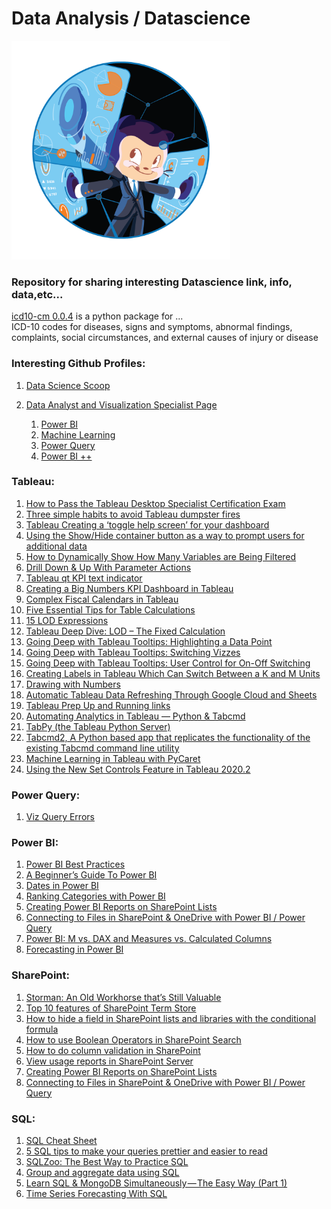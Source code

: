 # Data Analysis / Datascience 
<img src="https://github.com/Intel-89/other/blob/master/Repo_Resources/Octocat_DataScience.png" width="350">

### Repository for sharing interesting Datascience link, info, data,etc...

[icd10-cm 0.0.4](https://pypi.org/project/icd10-cm/) is a python package for ... \
ICD-10 codes for diseases, signs and symptoms, abnormal findings, complaints, social circumstances, and external causes of injury or disease


### Interesting Github Profiles:

1. [Data Science Scoop](https://github.com/datasciencescoop)

1. [Data Analyst and Visualization Specialist Page](https://github.com/NajiElKotob)
   1. [Power BI](https://github.com/NajiElKotob/Awesome-Power-BI)
   1. [Machine Learning](https://github.com/NajiElKotob/Awesome-ML)
   1. [Power Query](https://github.com/NajiElKotob/Awesome-PowerQuery)
   1. [Power BI ++](https://github.com/NajiElKotob/LetsTalkData)


### Tableau:

1. [How to Pass the Tableau Desktop Specialist Certification Exam](https://towardsdatascience.com/how-to-pass-the-tableau-desktop-specialist-certification-exam-bccb85b8e000?source=rss----7f60cf5620c9--tableau)
1. [Three simple habits to avoid Tableau dumpster fires](https://medium.com/@elliottstam/three-simple-habits-to-avoid-tableau-dumpster-fires-dd9c22af662c)
1. [Tableau Creating a ‘toggle help screen’ for your dashboard](https://datavis.blog/2019/03/10/show-hide-containers/)
1. [Using the Show/Hide container button as a way to prompt users for additional data](https://www.thedataschool.co.uk/janasobini-vetharuban/using-the-show-hide-container-button-as-a-way-to-prompt-users-for-additional-data/)
1. [How to Dynamically Show How Many Variables are Being Filtered](https://www.thedataschool.co.uk/tim-ryan/how-to-dynamically-show-how-many-variables-are-being-filtered/)
1. [Drill Down & Up With Parameter Actions](https://rosariogaunag.wordpress.com/2019/10/29/drill-down-up-with-parameter-actions/)
1. [Tableau qt KPI text indicator](https://tableaumagic.com/tableau-qt-kpi-text-indicator/)
1. [Creating a Big Numbers KPI Dashboard in Tableau](https://senturus.com/blog/creating-a-big-numbers-kpi-dashboard-in-tableau/)
1. [Complex Fiscal Calendars in Tableau](https://tableauandbehold.com/2016/08/15/complex-fiscal-calendars-in-tableau/)
1. [Five Essential Tips for Table Calculations](https://interworks.com/blog/2020/08/10/virtual-event-recap-five-essential-tips-for-table-calculations/)
1. [15 LOD Expressions](https://www.tableau.com/about/blog/LOD-expressions)
1. [Tableau Deep Dive: LOD – The Fixed Calculation](https://interworks.com/blog/rcurtis/2016/03/24/tableau-deep-dive-lod-fixed-calculation/)
1. [Going Deep with Tableau Tooltips: Highlighting a Data Point](https://interworks.com/blog/2020/08/20/going-deep-with-tableau-tooltips-highlighting-a-data-point/)
1. [Going Deep with Tableau Tooltips: Switching Vizzes](https://interworks.com/blog/2020/08/17/going-deep-with-tableau-tooltips-switching-vizzes/)
1. [Going Deep with Tableau Tooltips: User Control for On-Off Switching](https://interworks.com/blog/2020/09/04/going-deep-with-tableau-tooltips-user-control-for-on-off-switching/)
1. [Creating Labels in Tableau Which Can Switch Between a K and M Units](https://onenumber.biz/blog-1/2020/8/17/creating-labels-in-tableau-which-can-switch-between-a-k-or-m-label)
1. [Drawing with Numbers](http://drawingwithnumbers.artisart.org/creating-a-dynamic-range-parameter-in-tableau/)
1. [Automatic Tableau Data Refreshing Through Google Cloud and Sheets](https://towardsdatascience.com/automatic-tableau-data-refreshing-through-google-cloud-and-sheets-13aeb3962fd8?source=rss----7f60cf5620c9---4)
1. [Tableau Prep Up and Running links](https://preppindata.blogspot.com/2020/06/tableau-prep-up-and-running-links.html)
1. [Automating Analytics in Tableau — Python & Tabcmd](https://towardsdatascience.com/automating-analytics-in-tableau-5516e1e7134c)
1. [TabPy (the Tableau Python Server)](https://github.com/tableau/TabPy)
1. [Tabcmd2, A Python based app that replicates the functionality of the existing Tabcmd command line utility](https://github.com/tableau/tabcmd2)
1. [Machine Learning in Tableau with PyCaret](https://towardsdatascience.com/machine-learning-in-tableau-with-pycaret-166ffac9b22e?source=rss----7f60cf5620c9---4)
1. [Using the New Set Controls Feature in Tableau 2020.2](https://interworks.com/blog/2020/06/15/using-the-new-set-controls-feature-in-tableau-20202/)

### Power Query:

1. [Viz Query Errors](https://blog.crossjoin.co.uk/2014/12/22/viewing-error-messages-for-all-rows-in-power-query/)


### Power BI:

1. [Power BI Best Practices](https://medium.com/@nimaiahluwalia1998/power-bi-best-practices-667094d30af4)
1. [A Beginner’s Guide To Power BI](https://medium.com/beginners-guide-to-docker/a-beginners-guide-to-power-bi-1e95a727872)
1. [Dates in Power BI](https://medium.com/@dasShounak/test-your-internet-speed-through-the-command-line-2c486d9cca93)
1. [Ranking Categories with Power BI](https://towardsdatascience.com/ranking-categories-with-power-bi-846fbe88ced0?source=rss----7f60cf5620c9---4)
1. [Creating Power BI Reports on SharePoint Lists](https://www.abelsolutions.com/creating-power-bi-reports-sharepoint-lists/)
1. [Connecting to Files in SharePoint & OneDrive with Power BI / Power Query](https://www.poweredsolutions.co/2019/04/04/connecting-to-files-in-sharepoint-onedrive-with-power-bi-power-query/)
1. [Power BI: M vs. DAX and Measures vs. Calculated Columns](https://towardsdatascience.com/power-bi-m-vs-dax-vs-measures-4c77ae270790)
1. [Forecasting in Power BI](https://towardsdatascience.com/forecasting-in-power-bi-4cc0b3568443)


### SharePoint:

1. [Storman: An Old Workhorse that’s Still Valuable](https://sympmarc.com/2020/09/10/storman-an-old-workhorse-thats-still-valuable/)
1. [Top 10 features of SharePoint Term Store](https://sharepointmaven.com/top-10-features-sharepoint-term-store/)
1. [How to hide a field in SharePoint lists and libraries with the conditional formula](https://sharepointmaven.com/how-to-hide-a-field-in-sharepoint-lists-and-libraries-with-the-conditional-formula/)
1. [How to use Boolean Operators in SharePoint Search](https://sharepointmaven.com/how-to-use-boolean-operators-in-sharepoint-search/)
1. [How to do column validation in SharePoint](https://sharepointmaven.com/how-to-do-column-validation-in-sharepoint/)
1. [View usage reports in SharePoint Server](https://docs.microsoft.com/en-us/sharepoint/administration/view-usage-reports)
1. [Creating Power BI Reports on SharePoint Lists](https://www.abelsolutions.com/creating-power-bi-reports-sharepoint-lists/)
1. [Connecting to Files in SharePoint & OneDrive with Power BI / Power Query](https://www.poweredsolutions.co/2019/04/04/connecting-to-files-in-sharepoint-onedrive-with-power-bi-power-query/)


### SQL:

1. [SQL Cheat Sheet](https://towardsdatascience.com/sql-cheat-sheet-776f8e3189fa)
1. [5 SQL tips to make your queries prettier and easier to read]((https://towardsdatascience.com/5-sql-tips-to-make-your-queries-prettier-and-easier-to-read-d9e3a543514f?source=rss----7f60cf5620c9---4))
1. [SQLZoo: The Best Way to Practice SQL]((https://towardsdatascience.com/sqlzoo-the-best-way-to-practice-sql-66b7ccb1f17a?source=rss----7f60cf5620c9---4))
1. [Group and aggregate data using SQL](https://towardsdatascience.com/grouping-and-aggregating-data-using-sql-7ac85d654fe4)
1. [Learn SQL & MongoDB Simultaneously — The Easy Way (Part 1)]((https://towardsdatascience.com/learn-sql-mongodb-simultaneously-the-easy-way-part-1-2d4ee20aa083))
1. [Time Series Forecasting With SQL](https://towardsdatascience.com/time-series-forecasting-with-sql-its-easier-than-you-think-1f5b362d0c81)
